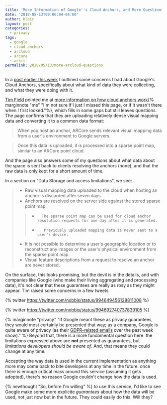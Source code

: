```yaml
---
title: 'More Information of Google''s Cloud Anchors, and More Questions'
date: '2018-05-13T09:06:04-04:00'
author: blair
layout: post
categories:
  - privacy
tags:
  - google
  - cloud anchors
  - arcloud
  - arcore
  - arkit
permalink: 2018/05/13/more-arcloud-questions
---
```

In a [post earlier this week](2018/05/08/arcore-cloud-anchors) I outlined some concerns I had about Google's Cloud Anchors, specifically about what kind of data they were collecting, and what they were doing with it.

[Tim Field](https://twitter.com/nobbis) pointed me at [more information on how cloud anchors work](https://developers.google.com/ar/develop/ios/overview#hosting_anchors){% marginnote "me" "I'm not sure if I just I missed this page, or if it wasn't there when I first looked."%}, which fills in some gaps but still leaves questions. The page confirms that they are uploading relatively dense visual mapping data and converting it to a common data format:

> When you host an anchor, ARCore sends relevant visual mapping data from a user's environment to Google servers. 

> Once this data is uploaded, it is processed into a sparse point map, similar to an ARCore point cloud.

And the page also answers some of my questions about what data about the space is sent back to clients resolving the anchors (none), and that the raw data is only kept for a short amount of time.

In a section on "Data Storage and access limitations", we see:

> *    Raw visual mapping data uploaded to the cloud when hosting an anchor is discarded after seven days.
> *  Anchors are resolved on the server side against the stored sparse point map.
> > *       The sparse point map can be used for cloud anchor resolution requests for one day after it is generated.
> > *        Previously uploaded mapping data is never sent to a user's device.
> *    It is not possible to determine a user's geographic location or to reconstruct any images or the user's physical environment from the sparse point map.
> *    Visual feature descriptions from a request to resolve an anchor are never stored.

On the surface, this looks promising, but the devil is in the details, and with companies like Google (who make their living aggregating and processing data), it's not clear that these guarantees are really as rosy as they might appear.  Tim raised some concerns in a few tweets

{% twitter https://twitter.com/nobbis/status/994649456128811008 %}

{% twitter https://twitter.com/nobbis/status/994692740737839105 %}

{% marginnote "privacy" "If Google meant these as privacy guarantees, they would most certainly be presented that way;  as a company, Google is quite aware of privacy (as their [GDPR-related emails](2018/05/12/gdpr-privacy-notices) over the past week show)." %}
Beyond that, there is a more fundamental question here:  the limitations expressed above are **not** presented as guarantees, but _limitations developers should be aware of_. And, that means they could change at any time. 

Accepting the way data is used in the current implementation as anything more may come back to bite developers at any time in the future:  once there is enough critical mass around this service (assuming it gets adopted), there's no reason Google couldn't change how the data is used.

{% newthought "So, before I'm willing" %} to use this service, I'd like to see Google make some more explicite _guarantees_ about how the data will be used, not just now but in the future.  They could easily do this.  Will they?


